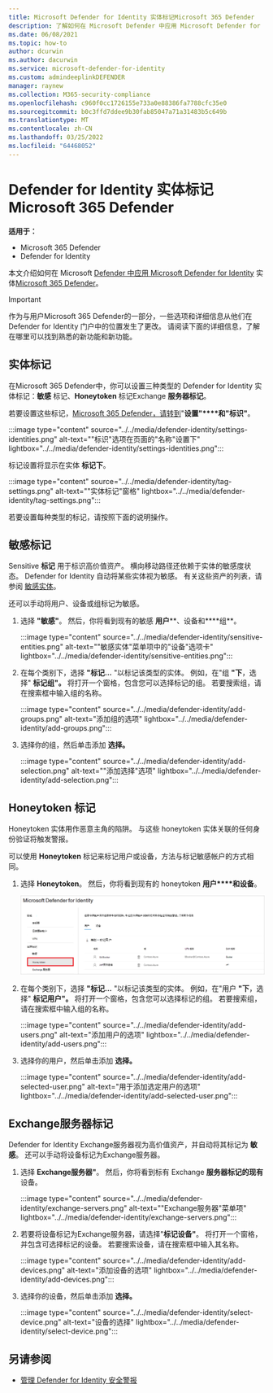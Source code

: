 ```yaml
---
title: Microsoft Defender for Identity 实体标记Microsoft 365 Defender
description: 了解如何在 Microsoft Defender 中应用 Microsoft Defender for Identity 实体Microsoft 365 Defender
ms.date: 06/08/2021
ms.topic: how-to
author: dcurwin
ms.author: dacurwin
ms.service: microsoft-defender-for-identity
ms.custom: admindeeplinkDEFENDER
manager: raynew
ms.collection: M365-security-compliance
ms.openlocfilehash: c960f0cc1726155e733a0e88386fa7788cfc35e0
ms.sourcegitcommit: b0c3ffd7ddee9b30fab85047a71a31483b5c649b
ms.translationtype: MT
ms.contentlocale: zh-CN
ms.lasthandoff: 03/25/2022
ms.locfileid: "64468052"
---
```

# <a name="defender-for-identity-entity-tags-in-microsoft-365-defender"></a>Defender for Identity 实体标记Microsoft 365 Defender

**适用于：**

- Microsoft 365 Defender
- Defender for Identity

本文介绍如何在 Microsoft [Defender 中应用 Microsoft Defender for Identity](/defender-for-identity) 实体[Microsoft 365 Defender](/microsoft-365/security/defender/overview-security-center)。

>[!IMPORTANT]
>作为与用户Microsoft 365 Defender的一部分，一些选项和详细信息从他们在 Defender for Identity 门户中的位置发生了更改。 请阅读下面的详细信息，了解在哪里可以找到熟悉的新功能和新功能。

## <a name="entity-tags"></a>实体标记

在Microsoft 365 Defender中，你可以设置三种类型的 Defender for Identity 实体标记：**敏感** 标记、**Honeytoken** 标记Exchange **服务器标记**。

若要设置这些标记，<a href="https://go.microsoft.com/fwlink/p/?linkid=2077139" target="_blank">Microsoft 365 Defender，请转到</a>"**设置"****和"标识"**。

:::image type="content" source="../../media/defender-identity/settings-identities.png" alt-text="&quot;标识&quot;选项在页面的&quot;名称&quot;设置下" lightbox="../../media/defender-identity/settings-identities.png":::

标记设置将显示在实体 **标记下**。

:::image type="content" source="../../media/defender-identity/tag-settings.png" alt-text="&quot;实体标记&quot;窗格" lightbox="../../media/defender-identity/tag-settings.png":::

若要设置每种类型的标记，请按照下面的说明操作。

## <a name="sensitive--tags"></a>敏感标记

Sensitive **标记** 用于标识高价值资产。 横向移动路径还依赖于实体的敏感度状态。 Defender for Identity 自动将某些实体视为敏感。 有关这些资产的列表，请参阅 [敏感实体](/defender-for-identity/manage-sensitive-honeytoken-accounts#sensitive-entities)。

还可以手动将用户、设备或组标记为敏感。

1. 选择 **"敏感"**。 然后，你将看到现有的敏感 **用户****、设备和****组**。

   :::image type="content" source="../../media/defender-identity/sensitive-entities.png" alt-text="&quot;敏感实体&quot;菜单项中的&quot;设备&quot;选项卡" lightbox="../../media/defender-identity/sensitive-entities.png":::

1. 在每个类别下，选择 **"标记...** "以标记该类型的实体。 例如，在"组 **"下**，选择" **标记组"。** 将打开一个窗格，包含您可以选择标记的组。 若要搜索组，请在搜索框中输入组的名称。

   :::image type="content" source="../../media/defender-identity/add-groups.png" alt-text="添加组的选项" lightbox="../../media/defender-identity/add-groups.png":::

1. 选择你的组，然后单击添加 **选择。**

   :::image type="content" source="../../media/defender-identity/add-selection.png" alt-text="&quot;添加选择&quot;选项" lightbox="../../media/defender-identity/add-selection.png":::

## <a name="honeytoken-tags"></a>Honeytoken 标记

Honeytoken 实体用作恶意主角的陷阱。 与这些 honeytoken 实体关联的任何身份验证将触发警报。

可以使用 **Honeytoken** 标记来标记用户或设备，方法与标记敏感帐户的方式相同。

1. 选择 **Honeytoken**。 然后，你将看到现有的 honeytoken **用户****和设备**。

    ![Honeytoken 实体。](../../media/defender-identity/honeytoken-entities.png)

1. 在每个类别下，选择 **"标记...** "以标记该类型的实体。 例如，在"用户 **"下**，选择" **标记用户"。** 将打开一个窗格，包含您可以选择标记的组。 若要搜索组，请在搜索框中输入组的名称。

   :::image type="content" source="../../media/defender-identity/add-users.png" alt-text="添加用户的选项" lightbox="../../media/defender-identity/add-users.png":::

1. 选择你的用户，然后单击添加 **选择。**

   :::image type="content" source="../../media/defender-identity/add-selected-user.png" alt-text="用于添加选定用户的选项" lightbox="../../media/defender-identity/add-selected-user.png":::

## <a name="exchange-server-tags"></a>Exchange服务器标记

Defender for Identity Exchange服务器视为高价值资产，并自动将其标记为 **敏感**。 还可以手动将设备标记为Exchange服务器。

1. 选择 **Exchange服务器"**。 然后，你将看到标有 Exchange **服务器标记的现有** 设备。

   :::image type="content" source="../../media/defender-identity/exchange-servers.png" alt-text="&quot;Exchange服务器&quot;菜单项" lightbox="../../media/defender-identity/exchange-servers.png":::

1. 若要将设备标记为Exchange服务器，请选择"**标记设备"**。  将打开一个窗格，并包含可选择标记的设备。 若要搜索设备，请在搜索框中输入其名称。

   :::image type="content" source="../../media/defender-identity/add-devices.png" alt-text="添加设备的选项" lightbox="../../media/defender-identity/add-devices.png":::

1. 选择你的设备，然后单击添加 **选择。**

   :::image type="content" source="../../media/defender-identity/select-device.png" alt-text="设备的选择" lightbox="../../media/defender-identity/select-device.png":::

## <a name="see-also"></a>另请参阅

- [管理 Defender for Identity 安全警报](manage-security-alerts.md)
